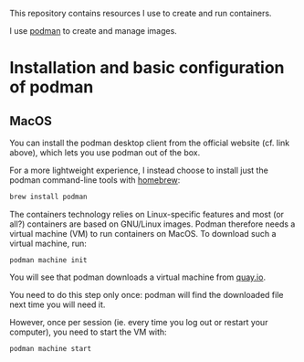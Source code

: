 This repository contains resources I use to create and run containers.

I use [podman](https://podman.io/) to create and manage images.

# Installation and basic configuration of podman

## MacOS

You can install the podman desktop client from the official website (cf. link above), which lets you use podman out of
the box.

For a more lightweight experience, I instead choose to install just the podman command-line tools with [homebrew](https://brew.sh/):

```sh
brew install podman
```

The containers technology relies on Linux-specific features and most (or all?) containers are based on GNU/Linux
images. Podman therefore needs a virtual machine (VM) to run containers on MacOS. To download such a virtual machine,
run:

```
podman machine init
```

You will see that podman downloads a virtual machine from [quay.io](quay.io).

You need to do this step only once: podman will find the downloaded file next time you will need it.

However, once per session (ie. every time you log out or restart your computer), you need to start the VM with:

```
podman machine start
```
